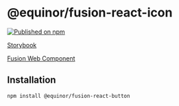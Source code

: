 <!--prettier-ignore-start-->
# @equinor/fusion-react-icon 

[![Published on npm](https://img.shields.io/npm/v/@equinor/fusion-react-button.svg)](https://www.npmjs.com/package/@equinor/fusion-react-button)

[Storybook](https://equinor.github.io/fusion-react-components/?path=/docs/input-button-default--page)

[Fusion Web Component](https://github.com/equinor/fusion-web-components/tree/main/packages/button/src/icon-button)

## Installation
```sh
npm install @equinor/fusion-react-button
```